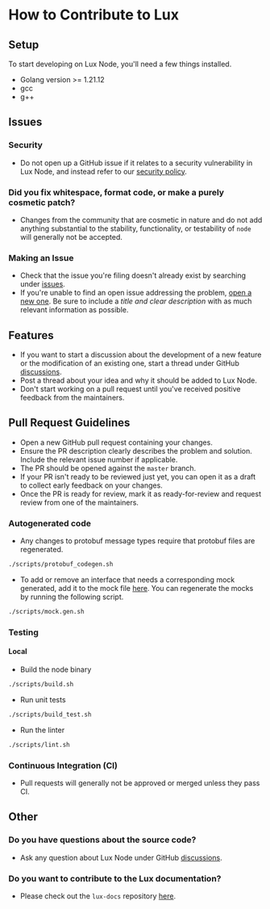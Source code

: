 # How to Contribute to Lux

## Setup

To start developing on Lux Node, you'll need a few things installed.

- Golang version >= 1.21.12
- gcc
- g++

## Issues

### Security

- Do not open up a GitHub issue if it relates to a security vulnerability in Lux Node, and instead refer to our [security policy](./SECURITY.md).

### Did you fix whitespace, format code, or make a purely cosmetic patch?

- Changes from the community that are cosmetic in nature and do not add anything substantial to the stability, functionality, or testability of `node` will generally not be accepted.

### Making an Issue

- Check that the issue you're filing doesn't already exist by searching under [issues](https://github.com/skychains/chain/issues).
- If you're unable to find an open issue addressing the problem, [open a new one](https://github.com/skychains/chain/issues/new/choose). Be sure to include a *title and clear description* with as much relevant information as possible.

## Features

- If you want to start a discussion about the development of a new feature or the modification of an existing one, start a thread under GitHub [discussions](https://github.com/skychains/chain/discussions/categories/ideas).
- Post a thread about your idea and why it should be added to Lux Node.
- Don't start working on a pull request until you've received positive feedback from the maintainers.

## Pull Request Guidelines

- Open a new GitHub pull request containing your changes.
- Ensure the PR description clearly describes the problem and solution. Include the relevant issue number if applicable.
- The PR should be opened against the `master` branch.
- If your PR isn't ready to be reviewed just yet, you can open it as a draft to collect early feedback on your changes.
- Once the PR is ready for review, mark it as ready-for-review and request review from one of the maintainers.

### Autogenerated code

- Any changes to protobuf message types require that protobuf files are regenerated.

```sh
./scripts/protobuf_codegen.sh
```

- To add or remove an interface that needs a corresponding mock generated, add it to the mock file [here](./scripts/mocks.mockgen.txt). You can regenerate the mocks by running the following script.

```sh
./scripts/mock.gen.sh
```

### Testing

#### Local

- Build the node binary

```sh
./scripts/build.sh
```

- Run unit tests

```sh
./scripts/build_test.sh
```

- Run the linter

```sh
./scripts/lint.sh
```

### Continuous Integration (CI)

- Pull requests will generally not be approved or merged unless they pass CI.

## Other

### Do you have questions about the source code?

- Ask any question about Lux Node under GitHub [discussions](https://github.com/skychains/chain/discussions/categories/q-a).

### Do you want to contribute to the Lux documentation?

- Please check out the `lux-docs` repository [here](https://github.com/skychains/docs).
